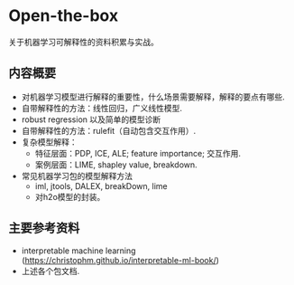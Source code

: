 # Open-the-box
关于机器学习可解释性的资料积累与实战。

## 内容概要
* 对机器学习模型进行解释的重要性，什么场景需要解释，解释的要点有哪些.
* 自带解释性的方法：线性回归，广义线性模型.
* robust regression 以及简单的模型诊断
* 自带解释性的方法：rulefit（自动包含交互作用）.
* 复杂模型解释：
  * 特征层面：PDP, ICE, ALE; feature importance; 交互作用.
  * 案例层面：LIME, shapley value, breakdown.
* 常见机器学习包的模型解释方法
  * iml, jtools, DALEX, breakDown, lime
  * 对h2o模型的封装。
  
## 主要参考资料
* interpretable machine learning (https://christophm.github.io/interpretable-ml-book/)
* 上述各个包文档.